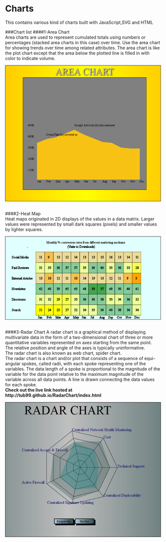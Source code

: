 # Charts
This contains various kind of charts built with JavaScript,SVG and HTML

###Chart list
####1-Area Chart<br>
  Area charts are used to represent cumulated totals using numbers or percentages (stacked area charts in this case) over time. Use the area chart for showing trends over time among related attributes. The area chart is like the plot chart except that the area below the plotted line is filled in with color to indicate volume.<br>
  <p><img src="AreaChart/screenshot/area.PNG" align="center"></img></p>
  <br>
####2-Heat Map<br>
  Heat maps originated in 2D displays of the values in a data matrix. Larger values were represented by small dark squares (pixels) and smaller values by lighter squares.<br>
   <p><img src="HeatMap/screenshot/sc1.PNG" align="center"></img></p>
<br>
####3-Radar Chart
  A radar chart is a graphical method of displaying multivariate data in the form of a two-dimensional chart of three or more quantitative variables represented on axes starting from the same point. The relative position and angle of the axes is typically uninformative.<br>
  The radar chart is also known as web chart, spider chart.<br>
  The radar chart is a chart and/or plot that consists of a sequence of equi-angular spokes, called radii, with each spoke representing one of the variables. The data length of a spoke is proportional to the magnitude of the variable for the data point relative to the maximum magnitude of the variable across all data points. A line is drawn connecting the data values for each spoke.<br>
  <b>Check out the live link hosted at<b> http://tub99.github.io/RadarChart/index.html
   <p><img align="center" src="RadarChart/screenshot/radar.PNG" ></img></p>
<br>
